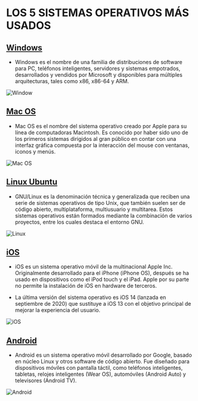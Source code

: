 # LOS 5 SISTEMAS OPERATIVOS MÁS USADOS  

## [Windows]()
* Windows es el nombre de una familia de distribuciones de software para PC, teléfonos inteligentes, servidores y sistemas empotrados, desarrollados y vendidos por Microsoft y disponibles para múltiples arquitecturas, tales como x86, x86-64 y ARM. 
  
![Window](https://www.hazhistoria.net/sites/default/files/field/image/windows-10-logo.png)
  
## [Mac OS]()
* Mac OS es el nombre del sistema operativo creado por Apple para su línea de computadoras Macintosh. Es conocido por haber sido uno de los primeros sistemas dirigidos al gran público en contar con una interfaz gráfica compuesta por la interacción del mouse con ventanas, iconos y menús.  
  
![Mac OS](https://images.vexels.com/media/users/3/140714/isolated/preview/1e292500381db7819a5f04534d2152d5-logo-de-mac-os-by-vexels.png)
  
## [Linux Ubuntu]()
* GNU/Linux es la denominación técnica y generalizada que reciben una serie de sistemas operativos de tipo Unix, que también suelen ser de código abierto, multiplataforma, multiusuario y multitarea. Estos sistemas operativos están formados mediante la combinación de varios proyectos, entre los cuales destaca el entorno GNU.  
  
![Linux](https://www.silicon.es/wp-content/uploads/2016/10/linux-logo-2-684x500.png)
  
## [iOS](https://www.apple.com/es/ios/ios-14/)
* iOS es un sistema operativo móvil de la multinacional Apple Inc. Originalmente desarrollado para el iPhone (iPhone OS), después se ha usado en dispositivos como el iPod touch y el iPad. Apple por su parte no permite la instalación de iOS en hardware de terceros.
  
* La última versión del sistema operativo es iOS 14 (lanzada en septiembre de 2020) que sustituye a iOS 13 con el objetivo principal de mejorar la experiencia del usuario.
  
![iOS](https://upload.wikimedia.org/wikipedia/commons/4/45/IOS_14_Logo.png)
  
## [Android]()
* Android es un sistema operativo móvil desarrollado por Google, basado en núcleo Linux y otros software de código abierto. Fue diseñado para dispositivos móviles con pantalla táctil, como teléfonos inteligentes, tabletas, relojes inteligentes (Wear OS), automóviles (Android Auto) y televisores (Android TV).  
  
![Android](https://i.blogs.es/2b63f8/androidze/450_1000.jpg)
